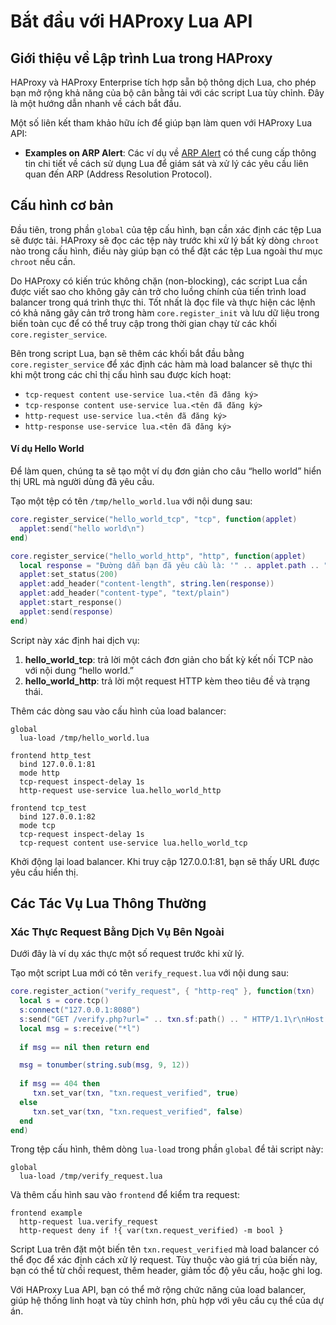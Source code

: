 # Bắt đầu với HAProxy Lua API

## Giới thiệu về Lập trình Lua trong HAProxy

HAProxy và HAProxy Enterprise tích hợp sẵn bộ thông dịch Lua, cho phép bạn mở rộng khả năng của bộ cân bằng tải với các script Lua tùy chỉnh. Đây là một hướng dẫn nhanh về cách bắt đầu.

Một số liên kết tham khảo hữu ích để giúp bạn làm quen với HAProxy Lua API:

* **Examples on ARP Alert**: Các ví dụ về [ARP Alert](https://www.arpalert.org/haproxy-api.html) có thể cung cấp thông tin chi tiết về cách sử dụng Lua để giám sát và xử lý các yêu cầu liên quan đến ARP (Address Resolution Protocol).

## Cấu hình cơ bản

Đầu tiên, trong phần `global` của tệp cấu hình, bạn cần xác định các tệp Lua sẽ được tải. HAProxy sẽ đọc các tệp này trước khi xử lý bất kỳ dòng `chroot` nào trong cấu hình, điều này giúp bạn có thể đặt các tệp Lua ngoài thư mục `chroot` nếu cần.

Do HAProxy có kiến trúc không chặn (non-blocking), các script Lua cần được viết sao cho không gây cản trở cho luồng chính của tiến trình load balancer trong quá trình thực thi. Tốt nhất là đọc file và thực hiện các lệnh có khả năng gây cản trở trong hàm `core.register_init` và lưu dữ liệu trong biến toàn cục để có thể truy cập trong thời gian chạy từ các khối `core.register_service`.

Bên trong script Lua, bạn sẽ thêm các khối bắt đầu bằng `core.register_service` để xác định các hàm mà load balancer sẽ thực thi khi một trong các chỉ thị cấu hình sau được kích hoạt:

* `tcp-request content use-service lua.<tên đã đăng ký>`
* `tcp-response content use-service lua.<tên đã đăng ký>`
* `http-request use-service lua.<tên đã đăng ký>`
* `http-response use-service lua.<tên đã đăng ký>`

#### Ví dụ Hello World

Để làm quen, chúng ta sẽ tạo một ví dụ đơn giản cho câu “hello world” hiển thị URL mà người dùng đã yêu cầu.

Tạo một tệp có tên `/tmp/hello_world.lua` với nội dung sau:

```lua
core.register_service("hello_world_tcp", "tcp", function(applet)
  applet:send("hello world\n")
end)

core.register_service("hello_world_http", "http", function(applet)
  local response = "Đường dẫn bạn đã yêu cầu là: '" .. applet.path .. "'\n"
  applet:set_status(200)
  applet:add_header("content-length", string.len(response))
  applet:add_header("content-type", "text/plain")
  applet:start_response()
  applet:send(response)
end)
```

Script này xác định hai dịch vụ:

1. **hello\_world\_tcp**: trả lời một cách đơn giản cho bất kỳ kết nối TCP nào với nội dung “hello world.”
2. **hello\_world\_http**: trả lời một request HTTP kèm theo tiêu đề và trạng thái.

Thêm các dòng sau vào cấu hình của load balancer:

```haproxy
global
  lua-load /tmp/hello_world.lua

frontend http_test
  bind 127.0.0.1:81
  mode http
  tcp-request inspect-delay 1s
  http-request use-service lua.hello_world_http

frontend tcp_test
  bind 127.0.0.1:82
  mode tcp
  tcp-request inspect-delay 1s
  tcp-request content use-service lua.hello_world_tcp
```

Khởi động lại load balancer. Khi truy cập 127.0.0.1:81, bạn sẽ thấy URL được yêu cầu hiển thị.

## Các Tác Vụ Lua Thông Thường

### **Xác Thực Request Bằng Dịch Vụ Bên Ngoài**

Dưới đây là ví dụ xác thực một số request trước khi xử lý.

Tạo một script Lua mới có tên `verify_request.lua` với nội dung sau:

```lua
core.register_action("verify_request", { "http-req" }, function(txn)
  local s = core.tcp()
  s:connect("127.0.0.1:8080")
  s:send("GET /verify.php?url=" .. txn.sf:path() .. " HTTP/1.1\r\nHost: verify.example.com\r\n\r\n")
  local msg = s:receive("*l")
  
  if msg == nil then return end

  msg = tonumber(string.sub(msg, 9, 12))
  
  if msg == 404 then
     txn.set_var(txn, "txn.request_verified", true)
  else
     txn.set_var(txn, "txn.request_verified", false)
  end
end)
```

Trong tệp cấu hình, thêm dòng `lua-load` trong phần `global` để tải script này:

```haproxy
global
  lua-load /tmp/verify_request.lua
```

Và thêm cấu hình sau vào `frontend` để kiểm tra request:

```haproxy
frontend example
  http-request lua.verify_request
  http-request deny if !{ var(txn.request_verified) -m bool }
```

Script Lua trên đặt một biến tên `txn.request_verified` mà load balancer có thể đọc để xác định cách xử lý request. Tùy thuộc vào giá trị của biến này, bạn có thể từ chối request, thêm header, giảm tốc độ yêu cầu, hoặc ghi log.

Với HAProxy Lua API, bạn có thể mở rộng chức năng của load balancer, giúp hệ thống linh hoạt và tùy chỉnh hơn, phù hợp với yêu cầu cụ thể của dự án.
